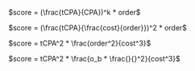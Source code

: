 $score = (\frac{tCPA}{CPA})^k * order$

$score = (\frac{tCPA}{\frac{cost}{order}})^2 * order$

$score = tCPA^2 * \frac{order^2}{cost^3}$

$score = tCPA^2 * \frac{o_b * \frac{}{}^2}{cost^3}$
